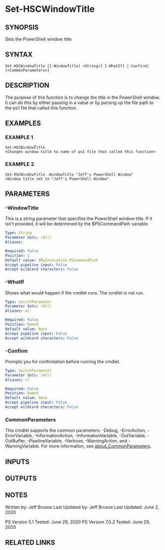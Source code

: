 # Set-HSCWindowTitle

## SYNOPSIS
Sets the PowerShell window title

## SYNTAX

```
Set-HSCWindowTitle [[-WindowTitle] <String>] [-WhatIf] [-Confirm] [<CommonParameters>]
```

## DESCRIPTION
The purpose of this function is to change the title in the PowerShell window.
It can do this by either passing in a value or by parsing up the file path to
the ps1 file that called this function.

## EXAMPLES

### EXAMPLE 1
```
Set-HSCWindowTitle
<Changes window title to name of ps1 file that called this function>
```

### EXAMPLE 2
```
Set-HSCWindowTitle -WindowTitle "Jeff's PowerShell Window"
<Window title set to "Jeff's PowerShell Window"
```

## PARAMETERS

### -WindowTitle
This is a string parameter that specifies the PowerShell window title.
If it
isn't provided, it will be determined by the $PSCommandPath variable.

```yaml
Type: String
Parameter Sets: (All)
Aliases:

Required: False
Position: 1
Default value: $MyInvocation.PSCommandPath
Accept pipeline input: False
Accept wildcard characters: False
```

### -WhatIf
Shows what would happen if the cmdlet runs.
The cmdlet is not run.

```yaml
Type: SwitchParameter
Parameter Sets: (All)
Aliases: wi

Required: False
Position: Named
Default value: None
Accept pipeline input: False
Accept wildcard characters: False
```

### -Confirm
Prompts you for confirmation before running the cmdlet.

```yaml
Type: SwitchParameter
Parameter Sets: (All)
Aliases: cf

Required: False
Position: Named
Default value: None
Accept pipeline input: False
Accept wildcard characters: False
```

### CommonParameters
This cmdlet supports the common parameters: -Debug, -ErrorAction, -ErrorVariable, -InformationAction, -InformationVariable, -OutVariable, -OutBuffer, -PipelineVariable, -Verbose, -WarningAction, and -WarningVariable. For more information, see [about_CommonParameters](http://go.microsoft.com/fwlink/?LinkID=113216).

## INPUTS

## OUTPUTS

## NOTES
Written by: Jeff Brusoe
Last Updated by: Jeff Brusoe
Last Updated: June 2, 2020

PS Version 5.1 Tested: June 29, 2020
PS Version 7.0.2 Tested: June 29, 2020

## RELATED LINKS
